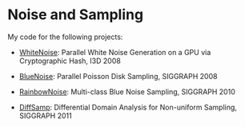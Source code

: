 # Noise and Sampling #

My code for the following projects:

* [WhiteNoise](WhiteNoise):
Parallel White Noise Generation on a GPU via Cryptographic Hash, I3D 2008

* [BlueNoise](BlueNoise):
Parallel Poisson Disk Sampling, SIGGRAPH 2008

* [RainbowNoise](RainbowNoise):
Multi-class Blue Noise Sampling, SIGGRAPH 2010

* [DiffSamp](DiffSamp):
Differential Domain Analysis for Non-uniform Sampling, SIGGRAPH 2011

